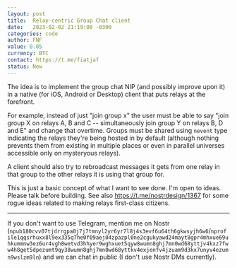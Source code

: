 ```yaml
---
layout: post
title:  Relay-centric Group Chat client
date:   2023-02-02 21:19:00 -0300
categories: code
author: FNF
value: 0.05
currency: BTC
contact: https://t.me/fiatjaf
status: New
---
```


The idea is to implement the group chat NIP (and possibly improve upon it) in a native (for iOS, Android or Desktop) client that puts relays at the forefront.

For example, instead of just "join group x" the user must be able to say "join group X on relays A, B and C -- simultaneously join group Y on relays B, D and E" and change that overtime. Groups must be shared using `nevent` type indicating the relays they're being hosted in by default (although nothing prevents them from existing in multiple places or even in parallel universes accessible only on mysteryous relays).

A client should also try to rebroadcast messages it gets from one relay in that group to the other relays it is using that group for.

This is just a basic concept of what I want to see done. I'm open to ideas. Please talk before building. See also https://t.me/nostrdesign/1367 for some rogue ideas related to making relays first-class citizens.

---

If you don't want to use Telegram, mention me on Nostr (`npub180cvv07tjdrrgpa0j7j7tmnyl2yr6yr7l8j4s3evf6u64th6gkwsyjh6w6`/`nprofile1qqsrhuxx8l9ex335q7he0f09aej04zpazpl0ne2cgukyawd24mayt8gpr4mhxue69uhkummnw3ez6ur4vgh8wetvd3hhyer9wghxuet5qyw8wumn8ghj7mn0wd68yttjv4kxz7fww4h8get5dpezumt9qy38wumn8ghj7mn0wd68yttkv4exjenfv4jzuam9d3kx7unyv4ezumn9wslzm9ln`) and we can chat in public (I don't use Nostr DMs currently).
